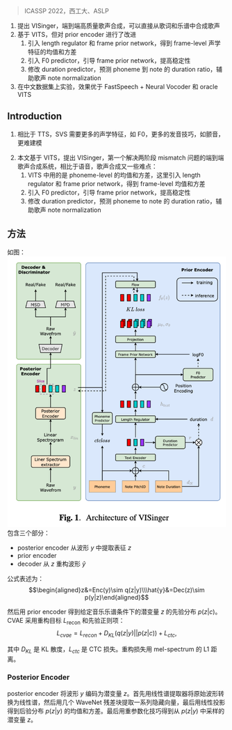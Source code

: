 > ICASSP 2022，西工大、ASLP
<!-- 翻译+总结+理解 -->
<!-- In this paper, we propose VISinger, a complete end-to-end high- quality singing voice synthesis (SVS) system that directly generates singing audio from lyrics and musical score. Our approach is in- spired by VITS [1], an end-to-end speech generation model which adopts VAE-based posterior encoder augmented with normalizing flow based prior encoder and adversarial decoder. VISinger fol- lows the main architecture of VITS, but makes substantial improve- ments to the prior encoder according to the characteristics of singing. First, instead of using phoneme-level mean and variance of acous- tic features, we introduce a length regulator and a frame prior net- work to get the frame-level mean and variance on acoustic features, modeling the rich acoustic variation in singing. Second, we further introduce an F0 predictor to guide the frame prior network, lead- ing to stabler singing performance. Finally, to improve the singing rhythm, we modify the duration predictor to specifically predict the phoneme to note duration ratio, helped with singing note normal- ization. Experiments on a professional Mandarin singing corpus show that VISinger significantly outperforms FastSpeech+Neural- Vocoder two-stage approach and the oracle VITS; ablation study demonstrates the effectiveness of different contributions. -->
1. 提出 VISinger，端到端高质量歌声合成，可以直接从歌词和乐谱中合成歌声
2. 基于 VITS，但对 prior encoder 进行了改进
    1. 引入 length regulator 和 frame prior network，得到 frame-level 声学特征的均值和方差
    2. 引入 F0 predictor，引导 frame prior network，提高稳定性
    3. 修改 duration predictor，预测 phoneme 到 note 的 duration ratio，辅助歌声 note normalization
3. 在中文数据集上实验，效果优于 FastSpeech + Neural Vocoder 和 oracle VITS

## Introduction
<!-- Automatic human voice generation has been significantly advanced by deep learning. Aiming to mimic human speaking, text to speech (TTS) has witnessed tremendous progress with near human-parity performance. On the other hand, singing voice synthesis (SVS), which aims to generate singing voice from lyrics and music scores, has also been advanced with similar neural modeling framework in speech generation. Compared with speech synthesis, synthetic singing should not only be pronounced correctly according to the lyrics, but also conform to the labels of the music score. As the varia- tion of acoustic features including fundamental frequency in singing is more abundant, and there are subtle pronunciation skills such as vibrato, modeling of singing voice is more challenging. -->
1. 相比于 TTS，SVS 需要更多的声学特征，如 F0，更多的发音技巧，如颤音，更难建模
<!-- A typical deep learning based two-stage singing synthesis sys- tem generally consists of an acoustic model and a vocoder [2, 3, 4, 5]. The acoustic model generates intermediate acoustic features from lyrics and music scores while the vocoder converts these acoustic features into waveform. For example, in [6, 7], the neural acoustic model generates spectrum, excitation and aperiodicity parameters and then singing voice is synthesized using the World [8] vocoder. FastSpeech [9], as a non-AR (auto-aggressive) model, was first used for speech generation and recently adopted in singing synthesis [6] with state-of-the-art performance. As neural vocoders, e.g., Wav- eRNN [10] and HiFiGAN [11] have achieved high-fidelity speech generation, they have become the mainstream in current singing voice synthesis systems to reconstruct singing waveform from inter- mediate acoustic representation like mel-spectrum [12, 13, 14]. -->
<!-- Although these two-stage human voice generation systems made huge progress, the independent training of the two stages, i.e., the neural acoustic model and the neural vocoder, also leads to a mis- match between the training and inference stages, resulting in de- graded performance. Specifically, the neural vocoder is trained us- ing the ground truth intermediate acoustic representation, e.g., mel- spectrum, but the predicted representation from the acoustic model is adopted during inference, resulting in distributional difference be- tween the real and predicted intermediate representations. There are some tricks to alleviate this mismatch problem, including adopting the predicted acoustic features in neural vocoder fine-tuning and ad- versarial training [15]. -->
<!-- A straightforward solution is to plug the two stages to become a unified model trained in an end-to-end manner. In text-to-speech synthesis, this kind of solutions have been recently explored, in- cluding FastSpeech2s [16], EATS [17], Glow-WaveGAN [18] and VITS [1]. In general, these works merge acoustic model and neural vocoder into one model enabling end-to-end learning or adopt a new latent representation instead of mel-spectrum to more easily confine the two parts work on the same distribution. Theoretically, end-to- end training can achieve better sound quality and simpler training and inference process. Among the end-to-end models, VITS uses a variational autoencoder (VAE) [19] to connect the acoustic model and the vocoder, which adopts variational inference augmented with normalizing flows and an adversarial training process, generating more natural-sounding than current two-stage models. -->
<!-- In this paper, we build upon VITS and propose VISinger, an end- to-end singing voice synthesis system based on variational inference (VI). To the best of our knowledge, VISinger is the first end-to-end solution in solving the two-stage mismatch problem in singing gen- eration. It is non-trivial to adopt VITS in singing voice synthesis, be- cause singing has substantial difference with speaking, although they both evolve from the same human vocal system. First, phoneme- level mean and variance of acoustic features are adopted in the flow- based prior encoder of VITS. In the singing task, we introduce a length regulator and a frame prior network to obtain the frame-level mean and variance instead, modeling the rich acoustic variation in singing and leading to more natural singing performance. As an ablation study, we find that simply increasing the number of layers of flow without adding the frame prior network can not achieve the same performance gain. Second, as intonational rendering is vital in singing, we particularly model the intonational aspects by introduc- ing an F0 predictor to further guide the frame prior network, leading to more stable singing with natural intonation. Finally, to improve the rhythm delivery in singing, we modify the duration predictor to specifically predict the phoneme to note duration ratio, helped with singing note normalization. Experiments on a professional Mandarin singing corpus show that the proposed VISinger significantly outper- forms the FastSpeech+Neural-Vocoder two-stage approach and the oracle VITS. -->
2. 本文基于 VITS，提出 VISinger，第一个解决两阶段 mismatch 问题的端到端歌声合成系统，相比于语音，歌声合成又一些难点：
    1. VITS 中用的是 phoneme-level 的均值和方差，这里引入 length regulator 和 frame prior network，得到 frame-level 均值和方差
    2. 引入 F0 predictor，引导 frame prior network，提高稳定性
    3. 修改 duration predictor，预测 phoneme to note 的 duration ratio，辅助歌声 note normalization

## 方法
<!-- As illustrated in Figure 1, inspired by VITS [1], we formulate the proposed model as a conditional variational autoencoder (CVAE), which mainly includes three parts: a posterior encoder, a prior en- coder and a decoder. The posterior encoder extracts the latent rep- resentation z from the waveform y, and the decoder reconstructs the waveform yˆ according to z: -->
如图：
![](image/Pasted%20image%2020240205171550.png)
包含三个部分：
+ posterior encoder 从波形 $y$ 中提取表征 $z$
+ prior encoder
+ decoder 从 $z$ 重构波形 $\hat{y}$

公式表述为：
$$\begin{aligned}z&=Enc(y)\sim q(z|y)\\\hat{y}&=Dec(z)\sim p(y|z)\end{aligned}$$
<!-- In addition, we use a prior encoder to get a prior distribution p(z|c) of the latent variables z given music score condition c. CVAE adopts a reconstruction objective Lrecon and a prior regularization term as: -->
然后用 prior encoder 得到给定音乐乐谱条件下的潜变量 $z$ 的先验分布 $p(z|c)$。CVAE 采用重构目标 $L_{\text{recon}}$ 和先验正则项：
$$L_{cvae}=L_{recon}+D_{KL}(q(z|y)||p(z|c))+L_{ctc},$$
<!-- where DKL is the Kullback-Leibler divergence and Lctc is the connectionist temporal classification (CTC) loss [20]. For the re- construction loss, we use L1 distance of mel-spectrum between the ground truth and the generated waveform. In the following, we will introduce the details of the three modules. -->
其中 $D_{KL}$ 是 KL 散度，$L_{ctc}$ 是 CTC 损失。重构损失用 mel-spectrum 的 L1 距离。

### Posterior Encoder
<!-- The posterior encoder encodes the waveform y into a latent repre- sentation z. To keep the original viewpoint in autoencoder, we treat the Liner Spectrum extractor as a fixed signal processing layer in the encoder. The encoder firstly transforms raw waveform to liner- spectrum with the signal processing layer. Similar with VITS, taking the linear spectrum as input, we use several WaveNet [21] residual blocks to extract a sequence of hidden vector and then produces the mean and variance of the posterior distribution p(z|y) by a linear projection. Then we can get the latent z sampled from p(z|y) using the reparametrization trick. -->
posterior encoder 将波形 $y$ 编码为潜变量 $z$。首先用线性谱提取器将原始波形转换为线性谱，然后用几个 WaveNet 残差块提取一系列隐藏向量，最后用线性投影得到后验分布 $p(z|y)$ 的均值和方差。最后用重参数化技巧得到从 $p(z|y)$ 中采样的潜变量 $z$。